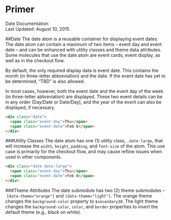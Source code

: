 Primer
===
Date Documentation  
Last Updated: August 10, 2015

##Date
The date atom is a reusable container for displaying event dates. The date atom can contain a maximum of two items – event day and event date – and can be enhanced with utility classes and theme data attributes. Some molecules that use the date atom are event cards, event display, as well as in the checkout flow.

By default, the only required display data is event date. This contains the month (in three-letter abbreviation) and the date. If the event date has yet to be determined, “TBD” is also allowed.

In most cases, however, both the event date and the event day of the week (in three-letter abbreviation) are displayed. These two event details can be in any order (Day/Date or Date/Day), and the year of the event can also be displayed, if necessary.

```html
<div class="date">
  <span class="event-day">Thu</span>
  <span class="event-date">Feb 6</span>
</div>
```

###Utility Classes
The date atom has one (1) utility class, `.date-large`, that will increase the `width`, `height`, `padding`, and `font-size` of the atom. This use case is primarily for the checkout flow, and may cause reflow issues when used in other components.

```html
<div class="date date-large">
  <span class="event-day">Thu</span>
  <span class="event-date">Feb 6</span>
</div>
```

###Theme Attributes
The date submodule has two (2) theme submodules – `[data-theme="orange"]` and `[data-theme="light"]`. The orange theme changes the `background-color` property to `$secondary30`. The light theme changes the `background-color`, `color`, and `border` properties to invert the default theme (e.g., black on white).